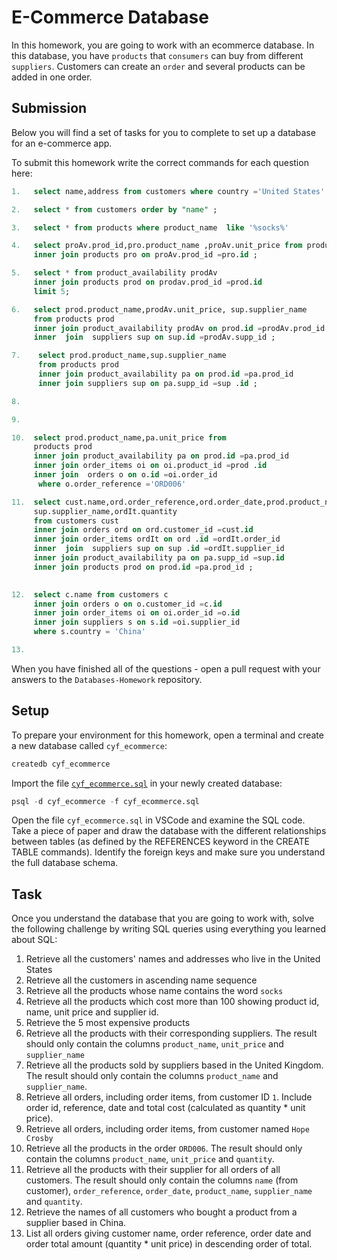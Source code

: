# E-Commerce Database

In this homework, you are going to work with an ecommerce database. In this database, you have `products` that `consumers` can buy from different `suppliers`. Customers can create an `order` and several products can be added in one order.

## Submission

Below you will find a set of tasks for you to complete to set up a database for an e-commerce app.

To submit this homework write the correct commands for each question here:
```sql
1.   select name,address from customers where country ='United States' ;

2.   select * from customers order by "name" ;

3.   select * from products where product_name  like '%socks%'

4.   select proAv.prod_id,pro.product_name ,proAv.unit_price from product_availability proAv 
     inner join products pro on proAv.prod_id =pro.id ;

5.   select * from product_availability prodAv
     inner join products prod on prodav.prod_id =prod.id 
     limit 5;

6.   select prod.product_name,prodAv.unit_price, sup.supplier_name 
     from products prod 
     inner join product_availability prodAv on prod.id =prodAv.prod_id 
     inner  join  suppliers sup on sup.id =prodAv.supp_id ;

7.    select prod.product_name,sup.supplier_name
      from products prod 
      inner join product_availability pa on prod.id =pa.prod_id 
      inner join suppliers sup on pa.supp_id =sup .id ;

8.

9.

10.  select prod.product_name,pa.unit_price from
     products prod 
     inner join product_availability pa on prod.id =pa.prod_id 
     inner join order_items oi on oi.product_id =prod .id 
     inner join  orders o on o.id =oi.order_id 
      where o.order_reference ='ORD006'

11.  select cust.name,ord.order_reference,ord.order_date,prod.product_name,
     sup.supplier_name,ordIt.quantity
     from customers cust 
     inner join orders ord on ord.customer_id =cust.id 
     inner join order_items ordIt on ord .id =ordIt.order_id 
     inner  join  suppliers sup on sup .id =ordIt.supplier_id 
     inner join product_availability pa on pa.supp_id =sup.id 
     inner join products prod on prod.id =pa.prod_id ;
          

12.  select c.name from customers c 
     inner join orders o on o.customer_id =c.id 
     inner join order_items oi on oi.order_id =o.id 
     inner join suppliers s on s.id =oi.supplier_id 
     where s.country = 'China'

13.

```

When you have finished all of the questions - open a pull request with your answers to the `Databases-Homework` repository.

## Setup

To prepare your environment for this homework, open a terminal and create a new database called `cyf_ecommerce`:

```sql
createdb cyf_ecommerce
```

Import the file [`cyf_ecommerce.sql`](./cyf_ecommerce.sql) in your newly created database:

```sql
psql -d cyf_ecommerce -f cyf_ecommerce.sql
```

Open the file `cyf_ecommerce.sql` in VSCode and examine the SQL code. Take a piece of paper and draw the database with the different relationships between tables (as defined by the REFERENCES keyword in the CREATE TABLE commands). Identify the foreign keys and make sure you understand the full database schema.

## Task

Once you understand the database that you are going to work with, solve the following challenge by writing SQL queries using everything you learned about SQL:

1. Retrieve all the customers' names and addresses who live in the United States
2. Retrieve all the customers in ascending name sequence
3. Retrieve all the products whose name contains the word `socks`
4. Retrieve all the products which cost more than 100 showing product id, name, unit price and supplier id.
5. Retrieve the 5 most expensive products
6. Retrieve all the products with their corresponding suppliers. The result should only contain the columns `product_name`, `unit_price` and `supplier_name`
7. Retrieve all the products sold by suppliers based in the United Kingdom. The result should only contain the columns `product_name` and `supplier_name`.
8. Retrieve all orders, including order items, from customer ID `1`. Include order id, reference, date and total cost (calculated as quantity * unit price).
9. Retrieve all orders, including order items, from customer named `Hope Crosby`
10. Retrieve all the products in the order `ORD006`. The result should only contain the columns `product_name`, `unit_price` and `quantity`.
11. Retrieve all the products with their supplier for all orders of all customers. The result should only contain the columns `name` (from customer), `order_reference`, `order_date`, `product_name`, `supplier_name` and `quantity`.
12. Retrieve the names of all customers who bought a product from a supplier based in China.
13. List all orders giving customer name, order reference, order date and order total amount (quantity * unit price) in descending order of total.

